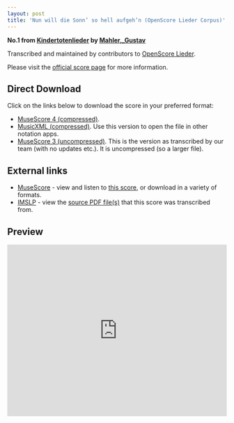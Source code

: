 ```yaml
---
layout: post
title: 'Nun will die Sonn’ so hell aufgeh’n (OpenScore Lieder Corpus)'
---
```


__No.1 from [Kindertotenlieder](https://fourscoreandmore.org/OpenScore/Mahler%2C_Gustav/Kindertotenlieder/) by [Mahler,_Gustav](https://fourscoreandmore.org/OpenScore/Mahler%2C_Gustav)__

Transcribed and maintained by contributors to [OpenScore Lieder].

Please visit the [official score page] for more information.

[official score page]: https://musescore.com/openscore-lieder-corpus/scores/5054519
[OpenScore Lieder]: https://musescore.com/openscore-lieder-corpus

## Direct Download

Click on the links below to download the score in your preferred format:
- [MuseScore 4 (compressed)](https://fourscoreandmore.org/OpenScore/Mahler%2C_Gustav/Kindertotenlieder/1_Nun_will_die_Sonn%E2%80%99_so_hell_aufgeh%E2%80%99n.mscz).
- [MusicXML (compressed)](https://fourscoreandmore.org/OpenScore/Mahler%2C_Gustav/Kindertotenlieder/1_Nun_will_die_Sonn%E2%80%99_so_hell_aufgeh%E2%80%99n.mxl). Use this version to open the file in other notation apps.
- [MuseScore 3 (uncompressed)](https://raw.githubusercontent.com/OpenScore/Lieder/refs/heads/main/scores/Mahler%2C_Gustav/Kindertotenlieder/1_Nun_will_die_Sonn%E2%80%99_so_hell_aufgeh%E2%80%99n/lc5054519.mscx). This is the version as transcribed by our team (with no updates etc.). It is uncompressed (so a larger file).

## External links

- [MuseScore] - view and listen to [this score][MuseScore], or download in a variety of formats.
- [IMSLP] - view the [source PDF file(s)][IMSLP] that this score was transcribed from.

[MuseScore]: https://musescore.com/score/5054519
[IMSLP]: https://imslp.org/wiki/Special:ReverseLookup/37187

## Preview

<iframe width="100%" height="394" src="https://musescore.com/openscore-lieder-corpus/scores/5054519/embed" frameborder="0" allowfullscreen allow="autoplay; fullscreen"></iframe>
